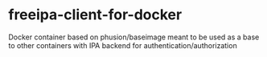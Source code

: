 # freeipa-client-for-docker

Docker container based on phusion/baseimage meant to be used as a base to other containers with IPA backend for authentication/authorization